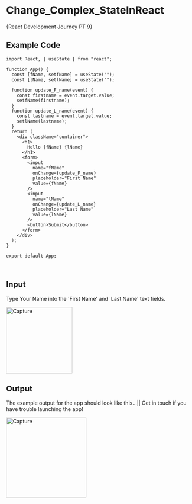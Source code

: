 # Change_Complex_StateInReact
{React Development Journey PT 9}


## Example Code
```
import React, { useState } from "react";

function App() {
  const [fName, setfName] = useState("");
  const [lName, setlName] = useState("");

  function update_F_name(event) {
    const firstname = event.target.value;
    setfName(firstname);
  }
  function update_L_name(event) {
    const lastname = event.target.value;
    setlName(lastname);
  }
  return (
    <div className="container">
      <h1>
        Hello {fName} {lName}
      </h1>
      <form>
        <input
          name="fName"
          onChange={update_F_name}
          placeholder="First Name"
          value={fName}
        />
        <input
          name="lName"
          onChange={update_L_name}
          placeholder="Last Name"
          value={lName}
        />
        <button>Submit</button>
      </form>
    </div>
  );
}

export default App;



```

## Input

Type Your Name into the 'First Name' and 'Last Name' text fields.

<img width="179" alt="Capture" src="https://user-images.githubusercontent.com/91548582/143574830-f834d037-be64-43e9-b377-61be43dcd604.PNG">

## Output

The example output for the app should look like this...|| Get in touch if you have trouble launching the app!

<img width="217" alt="Capture" src="https://user-images.githubusercontent.com/91548582/143574941-ec6e02b7-5cf4-4bac-ba3e-875e82106b60.PNG">


